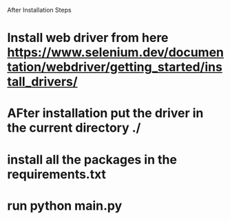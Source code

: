 After Installation Steps

# Install web driver from here https://www.selenium.dev/documentation/webdriver/getting_started/install_drivers/
# AFter installation put the driver in the current directory ./
# install all the packages in the requirements.txt
# run python main.py
